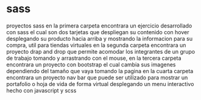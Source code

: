 # sass
proyectos sass
en la primera carpeta encontrara un ejercicio desarrollado con sass el cual son dos tarjetas que despliegan su contenido con hover 
desplegando su producto hacia arriba y mostrando la informacion para su compra, util para tiendas virtuales
en la segunda carpeta encontrara un proyecto drap and drop que permite acomodar los integrantes de un grupo de trabajo tomando y arrastrando 
con el mouse, 
en la tercera carpeta encontrara un proyecto con bootstrap el cual cambia sus imagenes dependiendo del tamaño que vaya tomando la pagina 
en la cuarta carpeta encontrara un proyecto nav bar que puede ser utilizado para mostrar un portafolio o hoja de vida de forma virtual desplegando un menu 
interactivo hecho con javascript y scss
